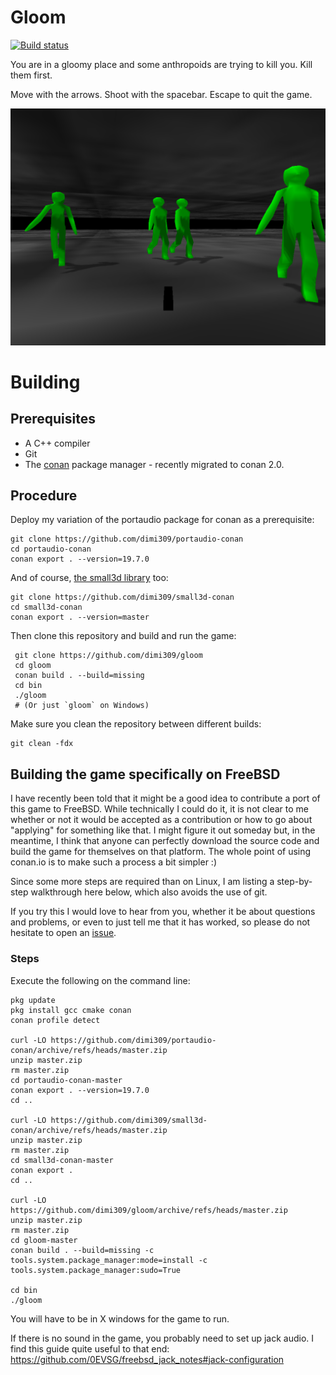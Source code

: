 Gloom
=====

[![Build status](https://ci.appveyor.com/api/projects/status/79ttme5r1i3m217q?svg=true)](https://ci.appveyor.com/project/dimi309/gloom)

You are in a gloomy place and some anthropoids are trying to kill you.
Kill them first.

Move with the arrows. Shoot with the spacebar. Escape to quit the game.

![screenshot](screenshot.png)

# Building

## Prerequisites

- A C++ compiler
- Git
- The [conan](https://conan.io) package manager - recently migrated to conan 2.0.
	
## Procedure


Deploy my variation of the portaudio package for conan as a prerequisite:

	git clone https://github.com/dimi309/portaudio-conan
	cd portaudio-conan
	conan export . --version=19.7.0

And of course, [the small3d library](https://github.com/dimi309/small3d) too:

	git clone https://github.com/dimi309/small3d-conan
	cd small3d-conan
	conan export . --version=master

Then clone this repository and build and run the game:

     git clone https://github.com/dimi309/gloom
     cd gloom
     conan build . --build=missing
     cd bin
     ./gloom
     # (Or just `gloom` on Windows)
	 
Make sure you clean the repository between different builds:

	git clean -fdx
	
## Building the game specifically on FreeBSD

I have recently been told that it might be a good idea to contribute a port of
this game to FreeBSD. While technically I could do it, it is not clear to me 
whether or not it would be accepted as a contribution or how to go about 
"applying" for something like that. I might figure it out someday but, in the
meantime, I think that anyone can perfectly download the source code and build
the game for themselves on that platform. The whole point of using conan.io is
to make such a process a bit simpler :) 

Since some more steps are required than on Linux, I am listing a step-by-step
walkthrough here below, which also avoids the use of git.

If you try this I would love to hear from you, whether it be about questions and 
problems, or even to just tell me that it has worked, so please do not hesitate 
to open an [issue](https://github.com/dimi309/gloom/issues).

### Steps

Execute the following on the command line:

	pkg update
	pkg install gcc cmake conan
	conan profile detect

	curl -LO https://github.com/dimi309/portaudio-conan/archive/refs/heads/master.zip
	unzip master.zip
	rm master.zip
	cd portaudio-conan-master
	conan export . --version=19.7.0
	cd ..

	curl -LO https://github.com/dimi309/small3d-conan/archive/refs/heads/master.zip
	unzip master.zip
	rm master.zip
	cd small3d-conan-master
	conan export .
	cd ..

	curl -LO https://github.com/dimi309/gloom/archive/refs/heads/master.zip
	unzip master.zip
	rm master.zip
	cd gloom-master
	conan build . --build=missing -c tools.system.package_manager:mode=install -c tools.system.package_manager:sudo=True

	cd bin
	./gloom

You will have to be in X windows for the game to run. 

If there is no sound in the game, you probably need to set up jack audio. I find
this guide quite useful to that end: https://github.com/0EVSG/freebsd_jack_notes#jack-configuration
